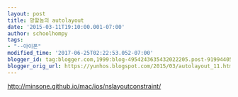```yaml
---
layout: post
title: 망할놈의 autolayout
date: '2015-03-11T19:10:00.001-07:00'
author: schoolhompy
tags:
- "--아이폰"
modified_time: '2017-06-25T02:22:53.052-07:00'
blogger_id: tag:blogger.com,1999:blog-4954243635432022205.post-919944056651703075
blogger_orig_url: https://yunhos.blogspot.com/2015/03/autolayout_11.html
---
```


http://minsone.github.io/mac/ios/nslayoutconstraint/